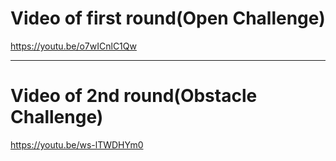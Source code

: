 Video of first round(Open Challenge)
===


https://youtu.be/o7wICnlC1Qw

---
Video of 2nd round(Obstacle Challenge)
===


https://youtu.be/ws-lTWDHYm0

